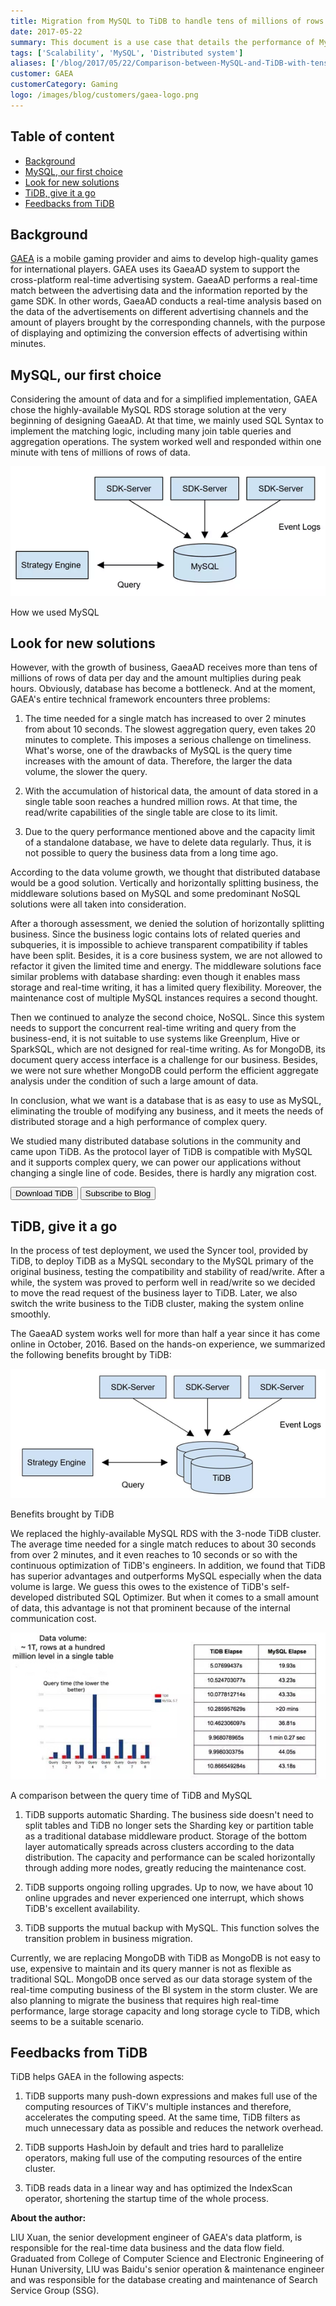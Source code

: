 ```yaml
---
title: Migration from MySQL to TiDB to handle tens of millions of rows of data per day
date: 2017-05-22
summary: This document is a use case that details the performance of MySQL and TiDB with tens of millions of rows of data per day.
tags: ['Scalability', 'MySQL', 'Distributed system']
aliases: ['/blog/2017/05/22/Comparison-between-MySQL-and-TiDB-with-tens-of-millions-of-data-per-day/','/blog/2017/05/22/comparison-between-mysql-and-tidb-with-tens-of-millions-of-data-per-day/','/case-studies/2017-05-22-comparison-between-mysql-and-tidb-with-tens-of-millions-of-data-per-day/','/blog/2017-05-22-Comparison-between-MySQL-and-TiDB-with-tens-of-millions-of-data-per-day/']
customer: GAEA
customerCategory: Gaming
logo: /images/blog/customers/gaea-logo.png
---
```


## Table of content

+ [Background](#background)
+ [MySQL, our first choice](#mysql-our-first-choice)
+ [Look for new solutions](#look-for-new-solutions)
+ [TiDB, give it a go](#tidb-give-it-a-go)
+ [Feedbacks from TiDB](#feedbacks-from-tidb)

## Background

[GAEA](http://www.gaea.com/en/) is a mobile gaming provider and aims to develop high-quality games for international players. GAEA uses its GaeaAD system to support the cross-platform real-time advertising system. GaeaAD performs a real-time match between the advertising data and the information reported by the game SDK. In other words, GaeaAD conducts a real-time analysis based on the data of the advertisements on different advertising channels and the amount of players brought by the corresponding channels, with the purpose of displaying and optimizing the conversion effects of advertising within minutes.

## MySQL, our first choice

Considering the amount of data and for a simplified implementation, GAEA chose the highly-available MySQL RDS storage solution at the very beginning of designing GaeaAD. At that time, we mainly used SQL Syntax to implement the matching logic, including many join table queries and aggregation operations. The system worked well and responded within one minute with tens of millions of rows of data.

![MySQL in GAEA](media/gaea-1.png)
<div class="caption-center"> How we used MySQL </div>

## Look for new solutions

However, with the growth of business, GaeaAD receives more than tens of millions of rows of data per day and the amount multiplies during peak hours. Obviously, database has become a bottleneck. And at the moment, GAEA's entire technical framework encounters three problems:

1. The time needed for a single match has increased to over 2 minutes from about 10 seconds. The slowest aggregation query, even takes 20 minutes to complete. This imposes a serious challenge on timeliness. What's worse, one of the drawbacks of MySQL is the query time increases with the amount of data. Therefore, the larger the data volume, the slower the query.

2. With the accumulation of historical data, the amount of data stored in a single table soon reaches a hundred million rows. At that time, the read/write capabilities of the single table are close to its limit.

3. Due to the query performance mentioned above and the capacity limit of a standalone database, we have to delete data regularly. Thus, it is not possible to query the business data from a long time ago.

According to the data volume growth, we thought that distributed database would be a good solution. Vertically and horizontally splitting business, the middleware solutions based on MySQL and some predominant NoSQL solutions were all taken into consideration.

After a thorough assessment, we denied the solution of horizontally splitting business. Since the business logic contains lots of related queries and subqueries, it is impossible to achieve transparent compatibility if tables have been split. Besides, it is a core business system, we are not allowed to refactor it given the limited time and energy. The middleware solutions face similar problems with database sharding: even though it enables mass storage and real-time writing, it has a limited query flexibility. Moreover, the maintenance cost of multiple MySQL instances requires a second thought.

Then we continued to analyze the second choice, NoSQL. Since this system needs to support the concurrent real-time writing and query from the business-end, it is not suitable to use systems like Greenplum, Hive or SparkSQL, which are not designed for real-time writing. As for MongoDB, its document query access interface is a challenge for our business. Besides, we were not sure whether MongoDB could perform the efficient aggregate analysis under the condition of such a large amount of data.

In conclusion, what we want is a database that is as easy to use as MySQL, eliminating the trouble of modifying any business, and it meets the needs of distributed storage and a high performance of complex query.

We studied many distributed database solutions in the community and came upon TiDB. As the protocol layer of TiDB is compatible with MySQL and it supports complex query, we can power our applications without changing a single line of code. Besides, there is hardly any migration cost.

<div class="trackable-btns">
    <a href="/download" onclick="trackViews('Migration from MySQL to TiDB to handle tens of millions of rows of data per day', 'download-tidb-btn-middle')"><button>Download TiDB</button></a>
    <a href="https://share.hsforms.com/1e2W03wLJQQKPd1d9rCbj_Q2npzm" onclick="trackViews('Migration from MySQL to TiDB to handle tens of millions of rows of data per day', 'subscribe-blog-btn-middle')"><button>Subscribe to Blog</button></a>
</div>

## TiDB, give it a go

In the process of test deployment, we used the Syncer tool, provided by TiDB, to deploy TiDB as a MySQL secondary to the MySQL primary of the original business, testing the compatibility and stability of read/write. After a while, the system was proved to perform well in read/write so we decided to move the read request of the business layer to TiDB. Later, we also switch the write business to the TiDB cluster, making the system online smoothly.

The GaeaAD system works well for more than half a year since it has come online in October, 2016. Based on the hands-on experience, we summarized the following benefits brought by TiDB:

![TiDB in GAEA](media/gaea-2.png)
<div class="caption-center"> Benefits brought by TiDB </div>

We replaced the highly-available MySQL RDS with the 3-node TiDB cluster. The average time needed for a single match reduces to about 30 seconds from over 2 minutes, and it even reaches to 10 seconds or so with the continuous optimization of TiDB's engineers. In addition, we found that TiDB has superior advantages and outperforms MySQL especially when the data volume is large. We guess this owes to the existence of TiDB's self-developed distributed SQL Optimizer. But when it comes to a small amount of data, this advantage is not that prominent because of the internal communication cost.

![Comparison between the query time of TiDB and MySQL](media/gaea-3.png)
<div class="caption-center"> A comparison between the query time of TiDB and MySQL </div>

1. TiDB supports automatic Sharding. The business side doesn't need to split tables and TiDB no longer sets the Sharding key or partition table as a traditional database middleware product. Storage of the bottom layer automatically spreads across clusters according to the data distribution. The capacity and performance can be scaled horizontally through adding more nodes, greatly reducing the maintenance cost.

2. TiDB supports ongoing rolling upgrades. Up to now, we have about 10 online upgrades and never experienced one interrupt, which shows TiDB's excellent availability.

3. TiDB supports the mutual backup with MySQL. This function solves the transition problem in business migration.

Currently, we are replacing MongoDB with TiDB as MongoDB is not easy to use, expensive to maintain and its query manner is not as flexible as traditional SQL. MongoDB once served as our data storage system of the real-time computing business of the BI system in the storm cluster. We are also planning to migrate the business that requires high real-time performance, large storage capacity and long storage cycle to TiDB, which seems to be a suitable scenario.

## Feedbacks from TiDB

TiDB helps GAEA in the following aspects:

1. TiDB supports many push-down expressions and makes full use of the computing resources of TiKV's multiple instances and therefore, accelerates the computing speed. At the same time, TiDB filters as much unnecessary data as possible and reduces the network overhead.

2. TiDB supports HashJoin by default and tries hard to parallelize operators, making full use of the computing resources of the entire cluster.

3. TiDB reads data in a linear way and has optimized the IndexScan operator, shortening the startup time of the whole process.

**About the author:**

LIU Xuan, the senior development engineer of GAEA's data platform, is responsible for the real-time data business and the data flow field. Graduated from College of Computer Science and Electronic Engineering of Hunan University, LIU was Baidu's senior operation & maintenance engineer and was responsible for the database creating and maintenance of Search Service Group (SSG).

